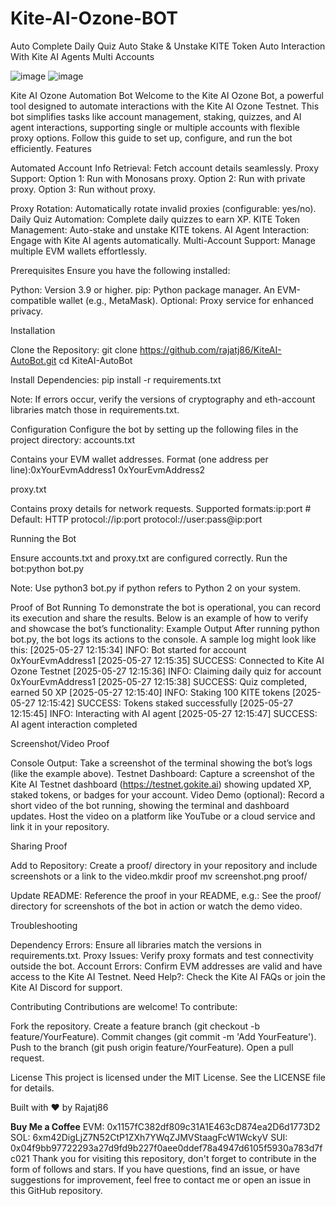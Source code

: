 # Kite-AI-Ozone-BOT
Auto Complete Daily Quiz Auto Stake &amp; Unstake KITE Token Auto Interaction With Kite AI Agents Multi Accounts

![image](https://github.com/user-attachments/assets/914d68a9-e51a-4849-aee6-87a81ddd43fb)
![image](https://github.com/user-attachments/assets/20252b62-23fa-4dfd-918d-811a549dd236)



Kite AI Ozone Automation Bot
Welcome to the Kite AI Ozone Bot, a powerful tool designed to automate interactions with the Kite AI Ozone Testnet. This bot simplifies tasks like account management, staking, quizzes, and AI agent interactions, supporting single or multiple accounts with flexible proxy options. Follow this guide to set up, configure, and run the bot efficiently.
Features

Automated Account Info Retrieval: Fetch account details seamlessly.
Proxy Support:
Option 1: Run with Monosans proxy.
Option 2: Run with private proxy.
Option 3: Run without proxy.


Proxy Rotation: Automatically rotate invalid proxies (configurable: yes/no).
Daily Quiz Automation: Complete daily quizzes to earn XP.
KITE Token Management: Auto-stake and unstake KITE tokens.
AI Agent Interaction: Engage with Kite AI agents automatically.
Multi-Account Support: Manage multiple EVM wallets effortlessly.

Prerequisites
Ensure you have the following installed:

Python: Version 3.9 or higher.
pip: Python package manager.
An EVM-compatible wallet (e.g., MetaMask).
Optional: Proxy service for enhanced privacy.

Installation

Clone the Repository:
git clone https://github.com/rajatj86/KiteAI-AutoBot.git
cd KiteAI-AutoBot


Install Dependencies:
pip install -r requirements.txt


Note: If errors occur, verify the versions of cryptography and eth-account libraries match those in requirements.txt.





Configuration
Configure the bot by setting up the following files in the project directory:
accounts.txt

Contains your EVM wallet addresses.
Format (one address per line):0xYourEvmAddress1
0xYourEvmAddress2



proxy.txt

Contains proxy details for network requests.
Supported formats:ip:port  # Default: HTTP
protocol://ip:port
protocol://user:pass@ip:port



Running the Bot

Ensure accounts.txt and proxy.txt are configured correctly.
Run the bot:python bot.py


Note: Use python3 bot.py if python refers to Python 2 on your system.



Proof of Bot Running
To demonstrate the bot is operational, you can record its execution and share the results. Below is an example of how to verify and showcase the bot’s functionality:
Example Output
After running python bot.py, the bot logs its actions to the console. A sample log might look like this:
[2025-05-27 12:15:34] INFO: Bot started for account 0xYourEvmAddress1
[2025-05-27 12:15:35] SUCCESS: Connected to Kite AI Ozone Testnet
[2025-05-27 12:15:36] INFO: Claiming daily quiz for account 0xYourEvmAddress1
[2025-05-27 12:15:38] SUCCESS: Quiz completed, earned 50 XP
[2025-05-27 12:15:40] INFO: Staking 100 KITE tokens
[2025-05-27 12:15:42] SUCCESS: Tokens staked successfully
[2025-05-27 12:15:45] INFO: Interacting with AI agent
[2025-05-27 12:15:47] SUCCESS: AI agent interaction completed

Screenshot/Video Proof

Console Output: Take a screenshot of the terminal showing the bot’s logs (like the example above).
Testnet Dashboard: Capture a screenshot of the Kite AI Testnet dashboard (https://testnet.gokite.ai) showing updated XP, staked tokens, or badges for your account.
Video Demo (optional): Record a short video of the bot running, showing the terminal and dashboard updates. Host the video on a platform like YouTube or a cloud service and link it in your repository.

Sharing Proof

Add to Repository: Create a proof/ directory in your repository and include screenshots or a link to the video.mkdir proof
mv screenshot.png proof/


Update README: Reference the proof in your README, e.g.:
See the proof/ directory for screenshots of the bot in action or watch the demo video.



Troubleshooting

Dependency Errors: Ensure all libraries match the versions in requirements.txt.
Proxy Issues: Verify proxy formats and test connectivity outside the bot.
Account Errors: Confirm EVM addresses are valid and have access to the Kite AI Testnet.
Need Help?: Check the Kite AI FAQs or join the Kite AI Discord for support.

Contributing
Contributions are welcome! To contribute:

Fork the repository.
Create a feature branch (git checkout -b feature/YourFeature).
Commit changes (git commit -m 'Add YourFeature').
Push to the branch (git push origin feature/YourFeature).
Open a pull request.

License
This project is licensed under the MIT License. See the LICENSE file for details.

Built with ❤️ by Rajatj86


**Buy Me a Coffee**
EVM: 0x1157fC382df809c31A1E463cD874ea2D6d1773D2
SOL: 6xm42DigLjZ7N52CtP1ZXh7YWqZJMVStaagFcW1WckyV
SUI: 0x04f9bb97722293a27d9fd9b227f0aee0ddef78a4947d6105f5930a783d7fc021
Thank you for visiting this repository, don't forget to contribute in the form of follows and stars. If you have questions, find an issue, or have suggestions for improvement, feel free to contact me or open an issue in this GitHub repository.
